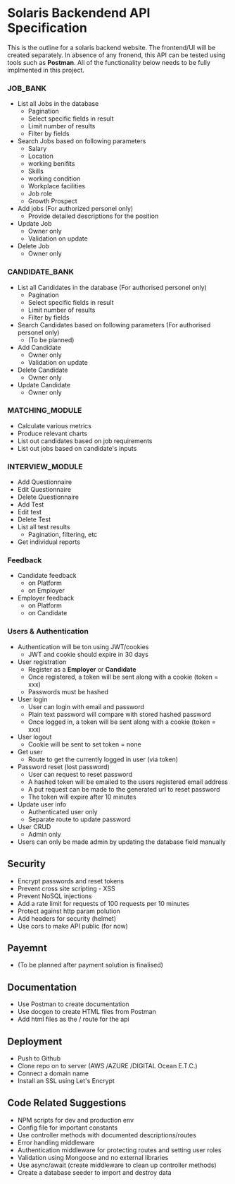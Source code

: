 # Solaris Backendend API Specification

This is the outline for a solaris backend website. The frontend/UI will be created separately. In absence of any fronend, this API can be tested using tools such as **Postman**. All of the functionality below needs to be fully implmented in this project.


### JOB_BANK
- List all Jobs in the database
   * Pagination
   * Select specific fields in result
   * Limit number of results
   * Filter by fields
- Search Jobs based on following parameters
  * Salary
  * Location
  * working benifits
  * Skills
  * working condition
  * Workplace facilities
  * Job role
  * Growth Prospect
- Add jobs (For authorized personel only)
  * Provide detailed descriptions for the position
- Update Job
  * Owner only
  * Validation on update
- Delete Job
  * Owner only


### CANDIDATE_BANK
- List all Candidates in the database (For authorised personel only)
   * Pagination
   * Select specific fields in result
   * Limit number of results
   * Filter by fields
- Search Candidates based on following parameters (For authorised personel only)
  * (To be planned)
- Add Candidate
  * Owner only
  * Validation on update
- Delete Candidate
  * Owner only
- Update Candidate
  * Owner only
 
### MATCHING_MODULE
- Calculate various metrics
- Produce relevant charts
- List out candidates based on job requirements
- List out jobs based on candidate's inputs 

### INTERVIEW_MODULE
- Add Questionnaire
- Edit Questionnaire 
- Delete Questionnaire
- Add Test
- Edit test
- Delete Test
- List all test results
  * Pagination, filtering, etc
- Get individual reports
### Feedback
- Candidate feedback 
  * on Platform
  * on Employer
- Employer feedback 
  * on Platform
  * on Candidate

### Users & Authentication
- Authentication will be ton using JWT/cookies
  * JWT and cookie should expire in 30 days
- User registration
  * Register as a **Employer** or  **Candidate**
  * Once registered, a token will be sent along with a cookie (token = xxx)
  * Passwords must be hashed
- User login
  * User can login with email and password
  * Plain text password will compare with stored hashed password
  * Once logged in, a token will be sent along with a cookie (token = xxx)
- User logout
  * Cookie will be sent to set token = none
- Get user
  * Route to get the currently logged in user (via token)
- Password reset (lost password)
  * User can request to reset password
  * A hashed token will be emailed to the users registered email address
  * A put request can be made to the generated url to reset password
  * The token will expire after 10 minutes
- Update user info
  * Authenticated user only
  * Separate route to update password
- User CRUD
  * Admin only
- Users can only be made admin by updating the database field manually

## Security
- Encrypt passwords and reset tokens
- Prevent cross site scripting - XSS
- Prevent NoSQL injections
- Add a rate limit for requests of 100 requests per 10 minutes
- Protect against http param polution
- Add headers for security (helmet)
- Use cors to make API public (for now)
## Payemnt
- (To be planned after payment solution is finalised)

## Documentation
- Use Postman to create documentation
- Use docgen to create HTML files from Postman
- Add html files as the / route for the api

## Deployment 
- Push to Github
- Clone repo on to server (AWS /AZURE /DIGITAL Ocean E.T.C.) 
- Connect a domain name
- Install an SSL using Let's Encrypt

## Code Related Suggestions
- NPM scripts for dev and production env
- Config file for important constants
- Use controller methods with documented descriptions/routes
- Error handling middleware
- Authentication middleware for protecting routes and setting user roles
- Validation using Mongoose and no external libraries
- Use async/await (create middleware to clean up controller methods)
- Create a database seeder to import and destroy data
